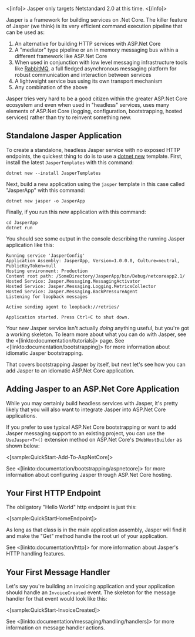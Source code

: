 <!--title: Getting Started-->

<[info]>
Jasper only targets Netstandard 2.0 at this time.
<[/info]>

Jasper is a framework for building services on .Net Core. The killer feature of Jasper (we think) is its very efficient command execution
pipeline that can be used as:

1. An alternative for building HTTP services with ASP.Net Core
1. A "mediator" type pipeline or an in memory messaging bus within a different framework like ASP.Net Core
1. When used in conjunction with low level messaging infrastructure tools like [RabbitMQ](https://www.rabbitmq.com/), a full fledged asynchronous messaging platform for robust communication and interaction between services
1. A lightweight service bus using its own transport mechanism
1. Any combination of the above

Jasper tries very hard to be a good citizen within the greater ASP.Net Core ecosystem and even when used in "headless" services, uses many elements of ASP.Net Core (logging, configuration, bootstrapping, hosted services) rather than try to reinvent something new. 

## Standalone Jasper Application

To create a standalone, headless Jasper service with no exposed HTTP endpoints, the quickest thing to do is to use a [dotnet new](https://docs.microsoft.com/en-us/dotnet/core/tools/dotnet-new?tabs=netcore21) template. First, install the latest `JasperTemplates` with this command:

```
dotnet new --install JasperTemplates
```

Next, build a new application using the `jasper` template in this case called "JasperApp" with this command:

```
dotnet new jasper -o JasperApp
```

Finally, if you run this new application with this command:

```
cd JasperApp
dotnet run
```

You should see some output in the console describing the running Jasper application like this:

```
Running service 'JasperConfig'
Application Assembly: JasperApp, Version=1.0.0.0, Culture=neutral, PublicKeyToken=null
Hosting environment: Production
Content root path: /SomeDirectory/JasperApp/bin/Debug/netcoreapp2.1/
Hosted Service: Jasper.Messaging.MessagingActivator
Hosted Service: Jasper.Messaging.Logging.MetricsCollector
Hosted Service: Jasper.Messaging.BackPressureAgent
Listening for loopback messages

Active sending agent to loopback://retries/

Application started. Press Ctrl+C to shut down.
```

Your new Jasper service isn't actually *doing* anything useful, but you're got a working skeleton. To learn more about what you can do with Jasper, see the <[linkto:documentation/tutorials]> page. See <[linkto:documentation/bootstrapping]> for more information about idiomatic Jasper bootstrapping.

That covers bootstrapping Jasper by itself, but next let's see how you can add Jasper
to an idiomatic ASP.Net Core application.



## Adding Jasper to an ASP.Net Core Application

While you may certainly build headless services with Jasper, it's pretty likely that you will also want to integrate Jasper into
ASP.Net Core applications.

If you prefer to use typical ASP.Net Core bootstrapping or want to add Jasper messaging support to an existing project, you can use the `UseJasper<T>()` extension method on ASP.Net Core's `IWebHostBuilder` as shown below:

<[sample:QuickStart-Add-To-AspNetCore]>

See <[linkto:documentation/bootstrapping/aspnetcore]> for more information about configuring Jasper through ASP.Net Core hosting.


## Your First HTTP Endpoint

The obligatory "Hello World" http endpoint is just this:

<[sample:QuickStartHomeEndpoint]>

As long as that class is in the main application assembly, Jasper will find it and make the "Get" method handle the root url of your application.

See <[linkto:documentation/http]> for more information about Jasper's HTTP handling features.


## Your First Message Handler

Let's say you're building an invoicing application and your application should handle an
`InvoiceCreated` event. The skeleton for the message handler for that event would look like this:

<[sample:QuickStart-InvoiceCreated]>

See <[linkto:documentation/messaging/handling/handlers]> for more information on message handler actions.
